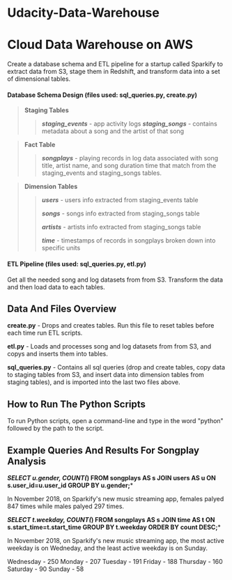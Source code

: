 # Udacity-Data-Warehouse


# Cloud Data Warehouse on AWS

Create a database schema and ETL pipeline for a startup called Sparkify to extract data from S3, stage them in Redshift, and transform data into a set of dimensional tables. 

#### Database Schema Design (files used: sql_queries.py, create.py)

> **Staging Tables**
>> ***staging_events*** - app activity logs
>> ***staging_songs*** - contains metadata about a song and the artist of that song 

> **Fact Table**
>> ***songplays*** - playing records in log data associated with song title, artist name, and song duration time that match from the staging_events and staging_songs tables. 

> **Dimension Tables**
>> ***users*** - users info extracted from staging_events table
>> 
>> ***songs*** - songs info extracted from staging_songs table
>> 
>> ***artists*** - artists info extracted from staging_songs table
>> 
>> ***time*** - timestamps of records in songplays broken down into specific units

#### ETL Pipeline (files used: sql_queries.py, etl.py)

Get all the needed song and log datasets from from S3. Transform the data and then load data to each tables. 


## Data And Files Overview

**create.py** - Drops and creates tables. Run this file to reset tables before each time run ETL scripts.

**etl.py** - Loads and processes song and log datasets from from S3, and copys and inserts them into tables. 

**sql_queries.py** - Contains all sql queries (drop and create tables, copy data to staging tables from S3, and insert data into dimension tables from staging tables), and is imported into the last two files above.

## How to Run The Python Scripts

To run Python scripts, open a command-line and type in the word "python" followed by the path to the script.


## Example Queries And Results For Songplay Analysis

***SELECT u.gender, COUNT(*) 
FROM songplays AS s 
JOIN users AS u ON s.user_id=u.user_id 
GROUP BY u.gender;***

In November 2018, on Sparkify's new music streaming app, females palyed 847 times while males palyed 297 times.

***SELECT t.weekday, COUNT(*) 
FROM songplays AS s 
JOIN time AS t ON s.start_time=t.start_time 
GROUP BY t.weekday 
ORDER BY count DESC;***

In November 2018, on Sparkify's new music streaming app, the most active weekday is on Wedneday, and the least active weekday is on Sunday.

Wednesday - 250
Monday - 207
Tuesday - 191
Friday - 188
Thursday - 160
Saturday - 90
Sunday - 58
